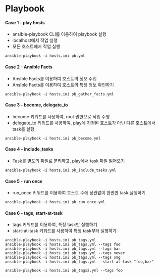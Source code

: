 # Playbook

#### Case 1 - play hosts

- ansible-playbook CLI를 이용하여 playbook 실행
- localhost에서 작업 실행
- 모든 호스트에서 작업 실행

```
ansible-playbook -i hosts.ini pb.yml
```

#### Case 2 - Ansible Facts

- Ansible Facts를 이용하여 호스트의 정보 수집
- Ansible Facts를 이용하여 호스트의 특정 정보 확인하기

```
ansible-playbook -i hosts.ini pb_gather_facts.yml
```

#### Case 3 - become, delegate_to

- become 키워드를 사용하여, root 권한으로 작업 수행
- delegate_to 키워드를 사용하여, play에 지정된 호스트가 아닌 다른 호스트에서 task를 실행

```
ansible-playbook -i hosts.ini pb_become.yml
```

#### Case 4 - include_tasks

- Task를 별도의 파일로 분리하고, play에서 task 파일 읽어오기

```
ansible-playbook -i hosts.ini pb_include_tasks.yml
```

#### Case 5 - run once

- run_once 키워드를 이용하여 호스트 수에 상관없이 한번만 task 실행하기

```
ansible-playbook -i hosts.ini pb_run_once.yml
```

#### Case 6 - tags, start-at-task

- tags 키워드를 이용하여, 특정 task만 실행하기
- start-at-task 키워드를 사용하여 특정 task부터 실행하기

```
ansible-playbook -i hosts.ini pb_tags.yml
ansible-playbook -i hosts.ini pb_tags.yml --tags foo
ansible-playbook -i hosts.ini pb_tags.yml --tags bar
ansible-playbook -i hosts.ini pb_tags.yml --tags never
ansible-playbook -i hosts.ini pb_tags.yml --tags omg
ansible-playbook -i hosts.ini pb_tags.yml --start-at-task "foo,bar"

ansible-playbook -i hosts.ini pb_tags2.yml --tags foo
```